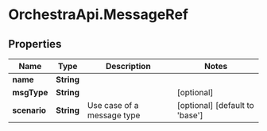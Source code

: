 # OrchestraApi.MessageRef

## Properties
Name | Type | Description | Notes
------------ | ------------- | ------------- | -------------
**name** | **String** |  | 
**msgType** | **String** |  | [optional] 
**scenario** | **String** | Use case of a message type | [optional] [default to &#39;base&#39;]


